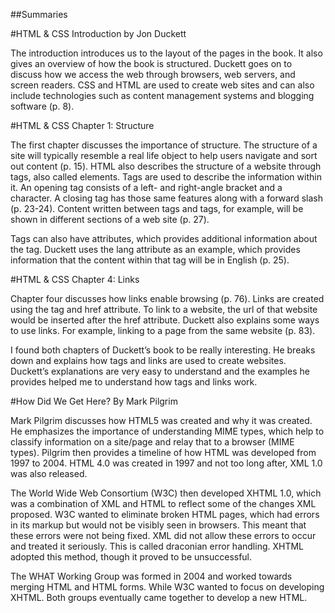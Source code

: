 ##Summaries

#HTML & CSS Introduction by Jon Duckett

The introduction introduces us to the layout of the pages in the book. It also gives an overview of how the book is structured. Duckett goes on to discuss how we access the web through browsers, web servers, and screen readers. CSS and HTML are used to create web sites and can also include technologies such as content management systems and blogging software (p. 8). 

#HTML & CSS Chapter 1: Structure

The first chapter discusses the importance of structure. The structure of a site will typically resemble a real life object to help users navigate and sort out content (p. 15). HTML also describes the structure of a website through tags, also called elements. Tags are used to describe the information within it. An opening tag consists of a left- and right-angle bracket and a character. A closing tag has those same features along with a forward slash (p. 23-24). Content written between <body> tags and <head> tags, for example, will be shown in different sections of a web site (p. 27). 

Tags can also have attributes, which provides additional information about the tag. Duckett uses the lang attribute as an example, which provides information that the content within that tag will be in English (p. 25). 

#HTML & CSS Chapter 4: Links

Chapter four discusses how links enable browsing (p. 76). Links are created using the <a> tag and href attribute. To link to a website, the url of that website would be inserted after the href attribute. Duckett also explains some ways to use links. For example, linking to a page from the same website (p. 83). 

I found both chapters of Duckett’s book to be really interesting. He breaks down and explains how tags and links are used to create websites. Duckett’s explanations are very easy to understand and the examples he provides helped me to understand how tags and links work. 

#How Did We Get Here? By Mark Pilgrim

Mark Pilgrim discusses how HTML5 was created and why it was created. He emphasizes the importance of understanding MIME types, which help to classify information on a site/page and relay that to a browser (MIME types). Pilgrim then provides a timeline of how HTML was developed from 1997 to 2004. HTML 4.0 was created in 1997 and not too long after, XML 1.0 was also released. 

The World Wide Web Consortium (W3C) then developed XHTML 1.0, which was a combination of XML and HTML to reflect some of the changes XML proposed. W3C wanted to eliminate broken HTML pages, which had errors in its markup but would not be visibly seen in browsers. This meant that these errors were not being fixed. XML did not allow these errors to occur and treated it seriously. This is called draconian error handling. XHTML adopted this method, though it proved to be unsuccessful. 

The WHAT Working Group was formed in 2004 and worked towards merging HTML and HTML forms. While W3C wanted to focus on developing XHTML. Both groups eventually came together to develop a new HTML.
